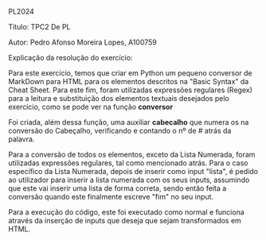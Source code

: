 PL2024

Título: TPC2 De PL

Autor: Pedro Afonso Moreira Lopes, A100759

Explicação da resolução do exercício:

Para este exercício, temos que criar em Python um pequeno conversor de MarkDown para HTML para os elementos descritos na "Basic Syntax" da Cheat Sheet. Para este fim, foram utilizadas expressões regulares (Regex) para a leitura e substituição dos elementos textuais desejados pelo exercício, como se pode ver na função **conversor**

Foi criada, além dessa função, uma auxiliar **cabecalho** que numera os <hN></hN> na conversão do Cabeçalho, verificando e contando o nº de # atrás da palavra.

Para a conversão de todos os elementos, exceto da Lista Numerada, foram utilizadas expressões regulares, tal como mencionado atrás. Para o caso específico da Lista Numerada, depois de inserir como input "lista", é pedido ao utilizador para inserir a lista numerada com os seus inputs, assumindo que este vai inserir uma lista de forma correta, sendo então feita a conversão quando este finalmente escreve "fim" no seu input.

Para a execução do código, este foi executado como normal e funciona através da inserção de inputs que deseja que sejam transformados em HTML.
